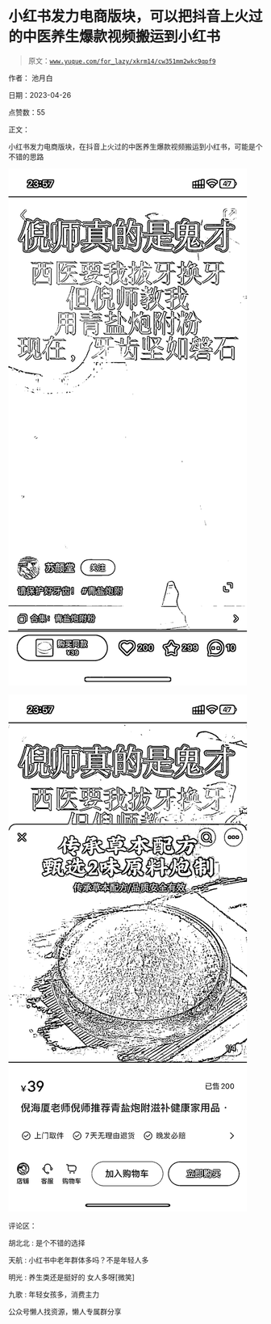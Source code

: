 # 小红书发力电商版块，可以把抖音上火过的中医养生爆款视频搬运到小红书

> 原文：[`www.yuque.com/for_lazy/xkrm14/cw351mm2wkc9qpf9`](https://www.yuque.com/for_lazy/xkrm14/cw351mm2wkc9qpf9)



作者： 池月白



日期：2023-04-26



点赞数：55



正文：



小红书发力电商版块，在抖音上火过的中医养生爆款视频搬运到小红书，可能是个不错的思路



![](img/34dd3e7c97cafb742c960a52917553af.png)



![](img/d92ceab48703378d69e27118e5625361.png)



评论区：



胡北北 : 是个不错的选择



天航 : 小红书中老年群体多吗？不是年轻人多



明光 : 养生类还是挺好的 女人多呀[微笑]



九歌 : 年轻女孩多，消费主力



公众号懒人找资源，懒人专属群分享

